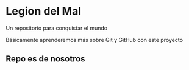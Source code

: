 # Legion del Mal
Un repositorio para conquistar el mundo

Básicamente aprenderemos más sobre Git y GitHub con este proyecto

## Repo es de nosotros
